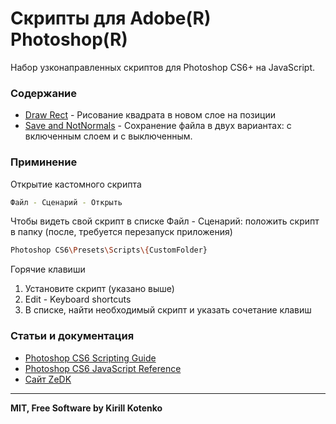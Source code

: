 # Скрипты для Adobe(R) Photoshop(R)
Набор узконаправленных скриптов для Photoshop CS6+ на JavaScript.

### Содержание
- [Draw Rect][link_sc_drawrect] - Рисование квадрата в новом слое на позиции
- [Save and NotNormals][link_sc_savenotnorm] - Сохранение файла в двух вариантах: с включенным слоем и с выключенным.

### Приминение
Открытие кастомного скрипта
```sh
Файл - Сценарий - Открыть
```
Чтобы видеть свой скрипт в списке Файл - Сценарий:
положить скрипт в папку (после, требуется перезапуск приложения)
```sh
Photoshop CS6\Presets\Scripts\{CustomFolder}
```
Горячие клавиши
1. Установите скрипт (указано выше)
2. Edit - Keyboard shortcuts
3. В списке, найти необходимый скрипт и указать сочетание клавиш

### Статьи и документация
 - [Photoshop CS6 Scripting Guide][link_pdf_pcs6_Guide]
 - [Photoshop CS6 JavaScript Reference][link_pdf_pcs6_JavaScript]
 - [Сайт ZeDK][link_web_zedk]
 

---
**MIT, Free Software by Kirill Kotenko**

[//]: # (Yep)
 [link_web_zedk]: <http://zedk.ru/shcoder/article/20200404_photoshop_cs6_scripting>
 [link_app_android]: <https://play.google.com/store/apps/details?id=com.zelder.bigquest>
 [link_pdf_pcs6_Guide]: <https://www.adobe.com/content/dam/acom/en/devnet/photoshop/scripting/Photoshop-CS6-Scripting-Guide.pdf>
 [link_pdf_pcs6_JavaScript]: <https://www.adobe.com/content/dam/acom/en/devnet/photoshop/scripting/Photoshop-CS6-JavaScript-Ref.pdf>
 
 [link_sc_drawrect]: <https://github.com/zelderus/PhotoshopScripts/blob/master/scripts/Draw%20Rect.js>
 [link_sc_savenotnorm]: <https://github.com/zelderus/PhotoshopScripts/blob/master/scripts/Save%20and%20NotNormals.js>